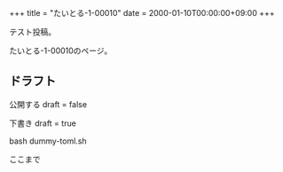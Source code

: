 +++
title = "たいとる-1-00010"
date = 2000-01-10T00:00:00+09:00
+++

テスト投稿。

たいとる-1-00010のページ。


## ドラフト

公開する
draft = false

下書き
draft = true

bash dummy-toml.sh

ここまで
